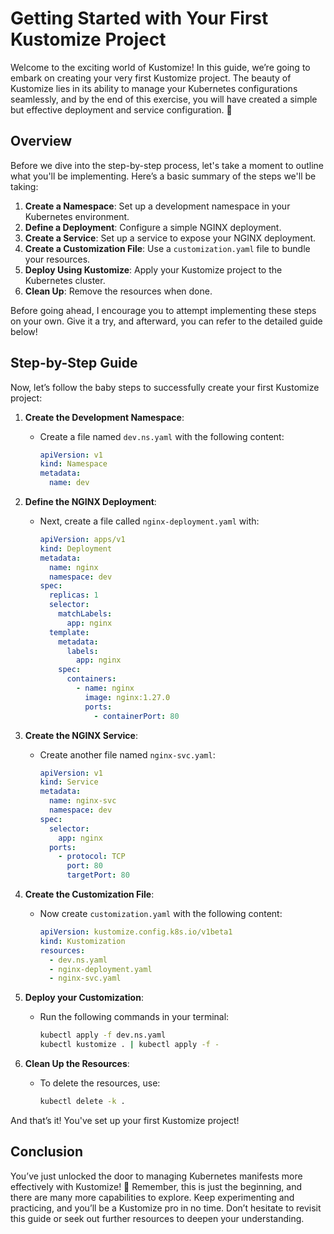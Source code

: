# Getting Started with Your First Kustomize Project

Welcome to the exciting world of Kustomize! In this guide, we’re going to embark on creating your very first Kustomize project. The beauty of Kustomize lies in its ability to manage your Kubernetes configurations seamlessly, and by the end of this exercise, you will have created a simple but effective deployment and service configuration. 🚀

## Overview

Before we dive into the step-by-step process, let's take a moment to outline what you'll be implementing. Here’s a basic summary of the steps we'll be taking:

1. **Create a Namespace**: Set up a development namespace in your Kubernetes environment.
2. **Define a Deployment**: Configure a simple NGINX deployment.
3. **Create a Service**: Set up a service to expose your NGINX deployment.
4. **Create a Customization File**: Use a `customization.yaml` file to bundle your resources.
5. **Deploy Using Kustomize**: Apply your Kustomize project to the Kubernetes cluster.
6. **Clean Up**: Remove the resources when done.

Before going ahead, I encourage you to attempt implementing these steps on your own. Give it a try, and afterward, you can refer to the detailed guide below!

## Step-by-Step Guide

Now, let’s follow the baby steps to successfully create your first Kustomize project:

1. **Create the Development Namespace**:

   - Create a file named `dev.ns.yaml` with the following content:
     ```yaml
     apiVersion: v1
     kind: Namespace
     metadata:
       name: dev
     ```

2. **Define the NGINX Deployment**:

   - Next, create a file called `nginx-deployment.yaml` with:
     ```yaml
     apiVersion: apps/v1
     kind: Deployment
     metadata:
       name: nginx
       namespace: dev
     spec:
       replicas: 1
       selector:
         matchLabels:
           app: nginx
       template:
         metadata:
           labels:
             app: nginx
         spec:
           containers:
             - name: nginx
               image: nginx:1.27.0
               ports:
                 - containerPort: 80
     ```

3. **Create the NGINX Service**:

   - Create another file named `nginx-svc.yaml`:
     ```yaml
     apiVersion: v1
     kind: Service
     metadata:
       name: nginx-svc
       namespace: dev
     spec:
       selector:
         app: nginx
       ports:
         - protocol: TCP
           port: 80
           targetPort: 80
     ```

4. **Create the Customization File**:

   - Now create `customization.yaml` with the following content:
     ```yaml
     apiVersion: kustomize.config.k8s.io/v1beta1
     kind: Kustomization
     resources:
       - dev.ns.yaml
       - nginx-deployment.yaml
       - nginx-svc.yaml
     ```

5. **Deploy your Customization**:

   - Run the following commands in your terminal:
     ```bash
     kubectl apply -f dev.ns.yaml
     kubectl kustomize . | kubectl apply -f -
     ```

6. **Clean Up the Resources**:
   - To delete the resources, use:
     ```bash
     kubectl delete -k .
     ```

And that’s it! You've set up your first Kustomize project!

## Conclusion

You’ve just unlocked the door to managing Kubernetes manifests more effectively with Kustomize! 🎉 Remember, this is just the beginning, and there are many more capabilities to explore. Keep experimenting and practicing, and you’ll be a Kustomize pro in no time. Don’t hesitate to revisit this guide or seek out further resources to deepen your understanding.
